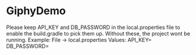# GiphyDemo
Please keep API_KEY and DB_PASSWORD in the local.properties file to enable the build.gradle to pick them up. Without these, the project wont be running.
Example:
File -> local.properties
Values:
API_KEY=<Your Giphy API KEY>
DB_PASSWORD=<Password to access the databse>
